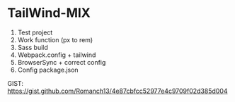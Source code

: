 # TailWind-MIX

1. Test project
2. Work function (px to rem)
3. Sass build
4. Webpack.config + tailwind
5. BrowserSync + correct config
6. Config package.json

GIST: https://gist.github.com/Romanch13/4e87cbfcc52977e4c9709f02d385d004
